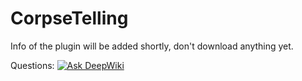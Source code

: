 # CorpseTelling
Info of the plugin will be added shortly, don't download anything yet.


Questions:
[![Ask DeepWiki](https://deepwiki.com/badge.svg)](https://deepwiki.com/AntonioRivasGamo/Corpse-Telling)
